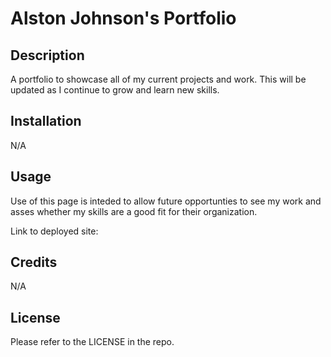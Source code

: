 # Alston Johnson's Portfolio

## Description

A portfolio to showcase all of my current projects and work. This will be updated as I continue to grow and learn new skills.

## Installation

N/A

## Usage

Use of this page is inteded to allow future opportunties to see my work and asses whether my skills are a good fit for their organization. 

Link to deployed site: 

## Credits

N/A

## License

Please refer to the LICENSE in the repo.

